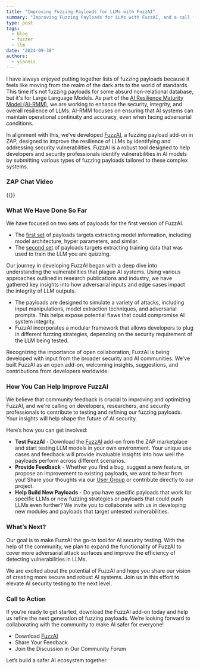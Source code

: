 ```yaml
---
title: "Improving Fuzzing Payloads for LLMs with FuzzAI"
summary: "Improving Fuzzing Payloads for LLMs with FuzzAI, and a call for community feedback."
type: post
tags:
  - blog
  - fuzzer
  - llm
date: "2024-09-30"
authors:
  - yiannis
---
```


I have always enjoyed putting together lists of fuzzing payloads because it feels like moving from the realm of the dark arts 
to the world of standards. This time it's not fuzzing payloads for some absurd non-relational database, but it's for Large Language Models. 
As part of the [AI Resilience Maturity Model (AI-RMM)](https://osf.io/kb8a5/), 
we are working to enhance the security, integrity, and overall resilience of LLMs. 
AI-RMM focuses on ensuring that AI systems can maintain operational continuity and accuracy, even when facing adversarial conditions. 

In alignment with this, we’ve developed [FuzzAI](/docs/desktop/addons/fuzzai-files/), a fuzzing payload add-on in ZAP, 
designed to improve the resilience of LLMs by identifying and addressing security vulnerabilities. 
FuzzAI is a robust tool designed to help developers and security professionals identify vulnerabilities in AI models by 
submitting various types of fuzzing payloads tailored to these complex systems.

### ZAP Chat Video

{{<youtube uuid="hZ9yeXK2DLY">}}

### What We Have Done So Far
We have focused on two sets of payloads for the first version of FuzzAI. 

* The [first set](/docs/desktop/addons/fuzzai-files/#extract-training-data) of payloads targets extracting model information, including model architecture, hyper parameters, and similar. 
* The [second set](/docs/desktop/addons/fuzzai-files/#extract-model-information) of payloads targets extracting training data that was used to train the LLM you are quizzing. 

Our journey in developing FuzzAI began with a deep dive into understanding the vulnerabilities that plague AI systems. 
Using various approaches outlined in research publications and industry, we have gathered key insights into how adversarial inputs and edge cases impact the integrity of LLM outputs.

* The payloads are designed to simulate a variety of attacks, including input manipulations, model extraction techniques, and adversarial prompts. This helps expose potential flaws that could compromise AI system integrity.
* FuzzAI incorporates a modular framework that allows developers to plug in different fuzzing strategies, depending on the security requirement of the LLM being tested.

Recognizing the importance of open collaboration, FuzzAI is being developed with input from the broader security and AI communities. We’ve built FuzzAI as an open add-on, welcoming insights, suggestions, and contributions from developers worldwide.

### How You Can Help Improve FuzzAI
We believe that community feedback is crucial to improving and optimizing FuzzAI, and we're calling on developers, researchers, and security professionals to contribute to testing and refining our fuzzing payloads. Your insights will help shape the future of AI security.

Here’s how you can get involved:

* **Test FuzzAI** - Download the [FuzzAI](/docs/desktop/addons/fuzzai-files/) add-on from the ZAP marketplace and start testing LLM models in your own environment. Your unique use cases and feedback will provide invaluable insights into how well the payloads perform across different scenarios.
* **Provide Feedback** - Whether you find a bug, suggest a new feature, or propose an improvement to existing payloads, we want to hear from you! Share your thoughts via our [User Group](https://groups.google.com/group/zaproxy-users) or contribute directly to our project.
* **Help Build New Payloads** - Do you have specific payloads that work for specific LLMs or new fuzzing strategies or payloads that could push LLMs even further? We invite you to collaborate with us in developing new modules and payloads that target untested vulnerabilities.

### What’s Next?
Our goal is to make FuzzAI the go-to tool for AI security testing. With the help of the community, we plan to expand the functionality of FuzzAI to cover more adversarial attack surfaces and improve the efficiency of detecting vulnerabilities in LLMs.

We are excited about the potential of FuzzAI and hope you share our vision of creating more secure and robust AI systems. Join us in this effort to elevate AI security testing to the next level.

### Call to Action
If you’re ready to get started, download the FuzzAI add-on today and help us refine the next generation of fuzzing payloads. We’re looking forward to collaborating with the community to make AI safer for everyone!

* Download [FuzzAI](/docs/desktop/addons/fuzzai-files/)
* Share Your Feedback 
* Join the Discussion in Our Community Forum

Let’s build a safer AI ecosystem together.
